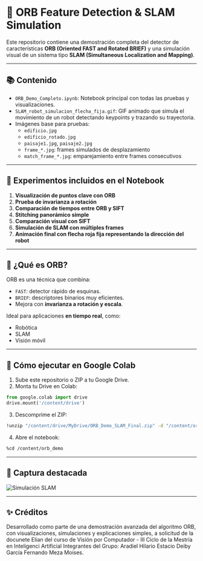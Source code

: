 # 🧠 ORB Feature Detection & SLAM Simulation

Este repositorio contiene una demostración completa del detector de características **ORB (Oriented FAST and Rotated BRIEF)** y una simulación visual de un sistema tipo **SLAM (Simultaneous Localization and Mapping)**.

---

## 📚 Contenido

- `ORB_Demo_Completo.ipynb`: Notebook principal con todas las pruebas y visualizaciones.
- `SLAM_robot_simulacion_flecha_fija.gif`: GIF animado que simula el movimiento de un robot detectando keypoints y trazando su trayectoria.
- Imágenes base para pruebas:
  - `edificio.jpg`
  - `edificio_rotado.jpg`
  - `paisaje1.jpg`, `paisaje2.jpg`
  - `frame_*.jpg`: frames simulados de desplazamiento
  - `match_frame_*.jpg`: emparejamiento entre frames consecutivos

---

## 🧪 Experimentos incluidos en el Notebook

1. **Visualización de puntos clave con ORB**
2. **Prueba de invarianza a rotación**
3. **Comparación de tiempos entre ORB y SIFT**
4. **Stitching panorámico simple**
5. **Comparación visual con SIFT**
6. **Simulación de SLAM con múltiples frames**
7. **Animación final con flecha roja fija representando la dirección del robot**

---

## 🧠 ¿Qué es ORB?

ORB es una técnica que combina:
- `FAST`: detector rápido de esquinas.
- `BRIEF`: descriptores binarios muy eficientes.
- Mejora con **invarianza a rotación y escala**.

Ideal para aplicaciones **en tiempo real**, como:
- Robótica
- SLAM
- Visión móvil

---

## 🚀 Cómo ejecutar en Google Colab

1. Sube este repositorio o ZIP a tu Google Drive.
2. Monta tu Drive en Colab:
```python
from google.colab import drive
drive.mount('/content/drive')
```
3. Descomprime el ZIP:
```bash
!unzip "/content/drive/MyDrive/ORB_Demo_SLAM_Final.zip" -d "/content/orb_demo"
```
4. Abre el notebook:
```bash
%cd /content/orb_demo
```

---

## 📸 Captura destacada

![Simulación SLAM](SLAM_robot_simulacion_flecha_fija.gif)

---

## ✨ Créditos

Desarrollado como parte de una demostración avanzada del algoritmo ORB, con visualizaciones, simulaciones y explicaciones simples, a solicitud de la docunete Elian del curso de Visión por Computador - III Ciclo de la Mestría en Inteligenci Artificial
Integrantes del Grupo:
Aradiel Hilario
Estacio Deiby
García Fernando
Meza Moises.

